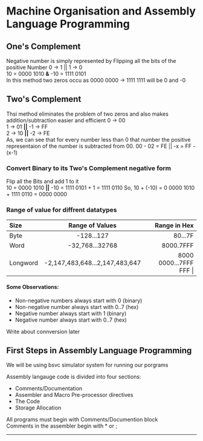 # Machine Organisation and Assembly Language Programming

## One's Complement
Negative number is simply represented by Flipping all the bits of the positive Number
0 -> 1 || 1 -> 0    
10 = 0000 1010  **&** -10 = 1111 0101  
In this method two zeros occu as 0000 0000 -> 1111 1111 will be 0 and -0

## Two's Complement
Thsi method eliminates the problem of two zeros and also makes addition/subtraction easier and efficient
0 -> 00  
1 -> 01 **||** -1 -> FF  
2 -> 10 **||** -2 -> FE  
As, we can see that for every number less than 0 that number the positive representaion of the number is subtracted from 00. 
00 - 02 = FE || -x = FF - (x-1) 
### Convert Binary to its Two's Complement negative form
Flip all the Bits and add 1 to it  
10 = 0000 1010 **||** -10 = 1111 0101 + 1 = 1111 0110
So, 10 + (-10) = 0
0000 1010 + 1111 0110 = 0000 0000

### Range of value for diffrent datatypes

| Size            | Range of Values  | Range in Hex    |
| :------------- | :----------:     | -----------:    |
|  Byte          |  -128...127      | 80...7F          |
|  Word          | -32,768...32768  | 8000.7FFF     |
| Longword       | -2,147,483,648...2,147,483,647 | 8000 0000...7FFF FFF \|

#### Some Observations: 
* Non-negative numbers always start with 0 (binary)
* Non-negative number always start with 0..7 (hex)
* Negative number always start with 1 (binary)
* Negative number always start with 0..7 (hex)

Write about connversion later 

## First Steps in Assembly Language Programming
We will be using bsvc simulator system for running our porgrams 

Assembly langauge code is divided into four sections: 
* Comments/Documentation
* Assembler and Macro Pre-processor directives
* The Code
* Storage Allocation

All programs must begin with Comments/Documention block  
Comments in the assembler begin with \* or ;  
****
















  
